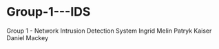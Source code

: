 # Group-1---IDS
Group 1 - Network Intrusion Detection System
Ingrid Melin
Patryk Kaiser
Daniel Mackey
